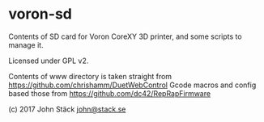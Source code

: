
voron-sd
==========

Contents of SD card for Voron CoreXY 3D printer, and some scripts to manage it.

Licensed under GPL v2.

Contents of www directory is taken straight from https://github.com/chrishamm/DuetWebControl
Gcode macros and config based those from https://github.com/dc42/RepRapFirmware

(c) 2017 John Stäck <john@stack.se> 
